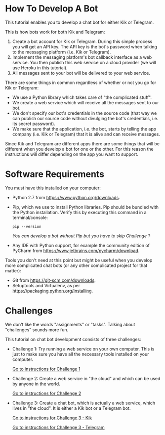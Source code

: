 # How To Develop A Bot

This tutorial enables you to develop a chat bot for either Kik or Telegram.

This is how bots work for both Kik and Telegram:

1. Create a bot account for Kik or Telegram. During this simple process you will get an API key. The API key is the bot's password when talking to the messaging platform (i.e. Kik or Telegram).
2. Implement the messaging platform's bot callback interface as a web service. You then publish this web service on a cloud provider (we will use Heroku in this tutorial).
3. All messages sent to your bot will be delivered to your web service.

There are some things in common regardless of whether or not you go for Kik or Telegram:

- We use a Python library which takes care of "the complicated stuff".
- We create a web service which will receive all the messages sent to our bot.
- We don't specify our bot's credentials in the source code (that way we can publish our source code without divulging the bot's credentials, i.e. its secret password).
- We make sure that the application, i.e. the bot, starts by telling the app company (i.e. Kik or Telegram) that it is alive and can receive messages.

Since Kik and Telegram are different apps there are some things that will be different when you develop a bot for one or the other. For this reason the instructions will differ depending on the app you want to support.

# Software Requirements

You must have this installed on your computer:

- Python 2.7 from <https://www.python.org/downloads>.
- Pip, which we use to install Python libraries. Pip should be bundled with the Python installation. Verify this by executing this command in a terminal/console:

  ```
  pip --version
  ```

  _You can develop a bot without Pip but you have to skip Challenge 1_

- Any IDE with Python support, for example the community edition of PyCharm from <https://www.jetbrains.com/pycharm/download>.

Tools you don't need at this point but might be useful when you develop more complicated chat bots (or any other complicated project for that matter):

- Git from <https://git-scm.com/downloads>.
- Setuptools and Virtualenv, as per <https://packaging.python.org/installing>.

# Challenges

We don't like the words "assignments" or "tasks". Talking about "challenges" sounds more fun.

This tutorial on chat bot development consists of three challenges:

- Challenge 1: Try running a web service on your own computer. This is just to make sure you have all the necessary tools installed on your computer.

  [Go to instructions for Challenge 1](./challenge-localhost.md)

- Challenge 2: Create a web service in "the cloud" and which can be used by anyone in the world.

  [Go to instructions for Challenge 2](./challenge-heroku.md)

- Challenge 3: Create a chat bot, which is actually a web service, which lives in "the cloud". It is either a Kik bot or a Telegram bot.

  [Go to instructions for Challenge 3 - Kik](./challenge-kik.md)

  [Go to instructions for Challenge 3 - Telegram](./challenge-telegram.md)
